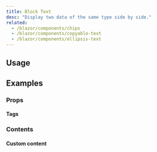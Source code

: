 ```yaml
---
title: Block Text
desc: "Display two data of the same type side by side."
related:
  - /blazor/components/chips
  - /blazor/components/copyable-text
  - /blazor/components/ellipsis-text
---
```


## Usage

<masa-example file="Examples.components.block_text.Usage"></masa-example>

## Examples

### Props

#### Tags

<masa-example file="Examples.components.block_text.Tags"></masa-example>

### Contents

#### Custom content

<masa-example file="Examples.components.block_text.Contents"></masa-example>